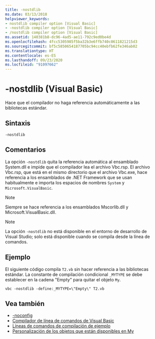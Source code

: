 ```yaml
---
title: -nostdlib
ms.date: 03/13/2018
helpviewer_keywords:
- nostdlib compiler option [Visual Basic]
- -nostdlib compiler option [Visual Basic]
- /nostdlib compiler option [Visual Basic]
ms.assetid: 140381b8-dc96-4ad5-ae11-792c9ed0be4d
ms.openlocfilehash: 4fcc5305985f5ba32b3e6ffb740c0611821215d3
ms.sourcegitcommit: bf5c5850654187705bc94cc40ebfb62fe346ab02
ms.translationtype: HT
ms.contentlocale: es-ES
ms.lasthandoff: 09/23/2020
ms.locfileid: "91097662"
---
```

# <a name="-nostdlib-visual-basic"></a>-nostdlib (Visual Basic)

Hace que el compilador no haga referencia automáticamente a las bibliotecas estándar.  
  
## <a name="syntax"></a>Sintaxis  
  
```console  
-nostdlib  
```  
  
## <a name="remarks"></a>Comentarios  

 La opción `-nostdlib` quita la referencia automática al ensamblado System.dll e impide que el compilador lea el archivo Vbc.rsp. El archivo Vbc.rsp, que está en el mismo directorio que el archivo Vbc.exe, hace referencia a los ensamblados de .NET Framework que se usan habitualmente e importa los espacios de nombres `System` y `Microsoft.VisualBasic`.  
  
> [!NOTE]
> Siempre se hace referencia a los ensamblados Mscorlib.dll y Microsoft.VisualBasic.dll.  
  
> [!NOTE]
> La opción `-nostdlib` no está disponible en el entorno de desarrollo de Visual Studio; solo está disponible cuando se compila desde la línea de comandos.  
  
## <a name="example"></a>Ejemplo  

 El siguiente código compila `T2.vb` sin hacer referencia a las bibliotecas estándar. La constante de compilación condicional `_MYTYPE` se debe establecer en la cadena "Empty" para quitar el objeto `My`.  
  
```console
vbc -nostdlib -define:_MYTYPE=\"Empty\" T2.vb  
```  
  
## <a name="see-also"></a>Vea también

- [-noconfig](noconfig.md)
- [Compilador de línea de comandos de Visual Basic](index.md)
- [Líneas de comandos de compilación de ejemplo](sample-compilation-command-lines.md)
- [Personalización de los objetos que están disponibles en My](../../developing-apps/customizing-extending-my/customizing-which-objects-are-available-in-my.md)
